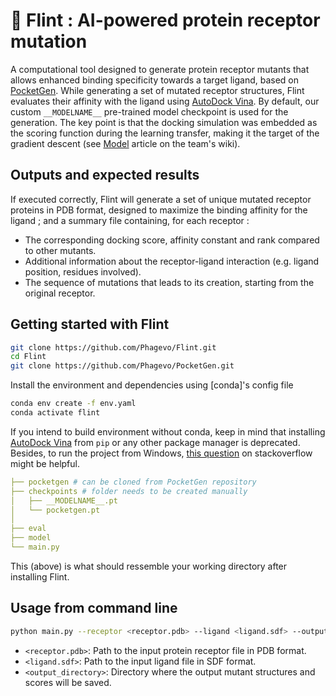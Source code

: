 # 🚀 Flint : AI-powered protein receptor mutation

A computational tool designed to generate protein receptor mutants that allows enhanced binding specificity towards a target ligand, based on [PocketGen]. While generating a set of mutated receptor structures, Flint evaluates their affinity with the ligand using [AutoDock Vina]. By default, our custom `__MODELNAME__` pre-trained model checkpoint is used for the generation. The key point is that the docking simulation was embedded as the scoring function during the learning transfer, making it the target of the gradient descent (see [Model](https://2024.igem.wiki/evry-paris-saclay/model) article on the team's wiki).

## Outputs and expected results

If executed correctly, Flint will generate a set of unique mutated receptor proteins in PDB format, designed to maximize the binding affinity for the ligand ; and a summary file containing, for each receptor :
   - The corresponding docking score, affinity constant and rank compared to other mutants.
   - Additional information about the receptor-ligand interaction (e.g. ligand position, residues involved).
   - The sequence of mutations that leads to its creation, starting from the original receptor.

## Getting started with Flint

```bash
git clone https://github.com/Phagevo/Flint.git
cd Flint
git clone https://github.com/Phagevo/PocketGen.git
```
Install the environment and dependencies using [conda]'s config file
```bash
conda env create -f env.yaml
conda activate flint
```
If you intend to build environment without conda, keep in mind that installing [AutoDock Vina] from `pip` or any other package manager is deprecated. Besides, to run the project from Windows, [this question](https://stackoverflow.com/questions/71865073/unable-to-install-autodock-vina-potentially-due-to-boost) on stackoverflow might be helpful.
```yaml
├── pocketgen # can be cloned from PocketGen repository
├── checkpoints # folder needs to be created manually
│   ├── __MODELNAME__.pt
│   └── pocketgen.pt 
│
├── eval
├── model
└── main.py
```
This (above) is what should ressemble your working directory after installing Flint.

## Usage from command line
```bash
python main.py --receptor <receptor.pdb> --ligand <ligand.sdf> --output <output_directory>
```
- `<receptor.pdb>`: Path to the input protein receptor file in PDB format.
- `<ligand.sdf>`: Path to the input ligand file in SDF format.
- `<output_directory>`: Directory where the output mutant structures and scores will be saved.

[AutoDock Vina]: https://github.com/ccsb-scripps/AutoDock-Vina
[PocketGen]: https://github.com/zaixizhang/PocketGen